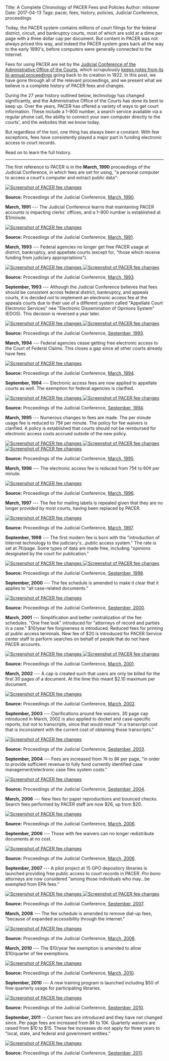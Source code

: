 Title: A Complete Chronology of PACER Fees and Policies
Author: mlissner
Date: 2017-04-13
Tags: pacer, fees, history, policies, Judicial Conference, proceedings


Today, the PACER system contains millions of court filings for the federal district, circuit, and bankruptcy courts, most of which are sold at a dime per page with a three dollar cap per document. But content in PACER was not always priced this way, and indeed the PACER system goes back all the way to the early 1990's, before computers were generally connected to the Internet.
 
Fees for using PACER are set by the [Judicial Conference of the Administrative Office of the Courts][jc], which scrupulously [keeps notes from its bi-annual proceedings][pro] going back to its creation in 1922. In this post, we have gone through all of the relevant proceedings, and we present what we believe is a complete history of PACER fees and changes.
  
During the 27 year history outlined below, technology has changed significantly, and the Administrative Office of the Courts has done its best to keep up. Over the years, PACER has offered a variety of ways to get court information. These include a 1-900 number, a search service available via a regular phone call, the ability to connect your own computer directly to the courts', and the websites that we know today.
 
But regardless of the tool, one thing has always been a constant. With few exceptions, fees have consistently played a major part in funding electronic access to court records. 

Read on to learn the full history. 

-----

The first reference to PACER is in the **March, 1990** proceedings of the Judicial Conference, in which fees are set for using, "a personal computer to access a court's computer and extract public data":
 
<div class="left-image">
    <a href="{filename}/pdf/judicial-conference-proceedings/1990-03.pdf">
        <img src="{filename}/images/pacer-fee-history/1990-03.png"
             alt="Screenshot of PACER fee changes"
             class="img-responsive border">
    </a>
    <p class="caption"><strong>Source:</strong> Proceedings of the Judicial Conference, <a href="{filename}/pdf/judicial-conference-proceedings/1990-03.pdf">March, 1990</a>.</p>
</div>
<div class="clearfix"></div>

**March, 1991** --- The Judicial Conference learns that maintaining PACER accounts is impacting clerks' offices, and a 1-900 number is established at $1/minute.

<div class="left-image">
    <a href="{filename}/pdf/judicial-conference-proceedings/1991-03.pdf">
        <img src="{filename}/images/pacer-fee-history/1991-03.png"
             alt="Screenshot of PACER fee changes"
             class="img-responsive border">
    </a>
    <p class="caption"><strong>Source:</strong> Proceedings of the Judicial Conference, <a href="{filename}/pdf/judicial-conference-proceedings/1991-03.pdf">March, 1991</a>.</p>
</div>
<div class="clearfix"></div>

**March, 1993** --- Federal agencies no longer get free PACER usage at district, bankruptcy, and appellate courts (except for, "those which receive funding from judiciary appropriations").

<div class="left-image">
    <a href="{filename}/pdf/judicial-conference-proceedings/1993-03.pdf">
        <img src="{filename}/images/pacer-fee-history/1993-03 pg1.png"
             alt="Screenshot of PACER fee changes"
             class="img-responsive border">
    </a>
    <a href="{filename}/pdf/judicial-conference-proceedings/1993-03.pdf">
        <img src="{filename}/images/pacer-fee-history/1993-03 pg2.png"
             alt="Screenshot of PACER fee changes"
             class="img-responsive border">
    </a>
    <p class="caption"><strong>Source:</strong> Proceedings of the Judicial Conference, <a href="{filename}/pdf/judicial-conference-proceedings/1993-03.pdf">March, 1993</a>.</p>
</div>
<div class="clearfix"></div>

**September, 1993** --- Although the Judicial Conference believes that fees should be consistent across federal district, bankruptcy, and appeals courts, it is decided *not* to implement an electronic access fee at the appeals courts due to their use of a different system called "Appellate Court Electronic Services" née "Electronic Dissemination of Opinions System" (EDOS). This decision is reversed a year later.

<div class="left-image">
    <a href="{filename}/pdf/judicial-conference-proceedings/1993-09.pdf">
        <img src="{filename}/images/pacer-fee-history/1993-09 pg1.png"
             alt="Screenshot of PACER fee changes"
             class="img-responsive border">
    </a>
    <a href="{filename}/pdf/judicial-conference-proceedings/1993-09.pdf">
        <img src="{filename}/images/pacer-fee-history/1993-09 pg2.png"
             alt="Screenshot of PACER fee changes"
             class="img-responsive border">
    </a>
    <p class="caption"><strong>Source:</strong> Proceedings of the Judicial Conference, <a href="{filename}/pdf/judicial-conference-proceedings/1993-09.pdf">September, 1993</a>.</p>
</div>
<div class="clearfix"></div>

**March, 1994** --- Federal agencies cease getting free electronic access to the Court of Federal Claims. This closes a gap since all other courts already have fees.

<div class="left-image">
    <a href="{filename}/pdf/judicial-conference-proceedings/1994-03.pdf">
        <img src="{filename}/images/pacer-fee-history/1994-03.png"
             alt="Screenshot of PACER fee changes"
             class="img-responsive border">
    </a>
    <p class="caption"><strong>Source:</strong> Proceedings of the Judicial Conference, <a href="{filename}/pdf/judicial-conference-proceedings/1994-03.pdf">March, 1994</a>.</p>
</div>
<div class="clearfix"></div>


**September, 1994** --- Electronic access fees are now applied to appellate courts as well. The exemption for federal agencies is clarified.

<div class="left-image">
    <a href="{filename}/pdf/judicial-conference-proceedings/1994-09.pdf">
        <img src="{filename}/images/pacer-fee-history/1994-09 pg1.png"
             alt="Screenshot of PACER fee changes"
             class="img-responsive border">
    </a>
    <a href="{filename}/pdf/judicial-conference-proceedings/1994-09.pdf">
        <img src="{filename}/images/pacer-fee-history/1994-09 pg2.png"
             alt="Screenshot of PACER fee changes"
             class="img-responsive border">
    </a>
    <p class="caption"><strong>Source:</strong> Proceedings of the Judicial Conference, <a href="{filename}/pdf/judicial-conference-proceedings/1994-09.pdf">September, 1994</a>.</p>
</div>
<div class="clearfix"></div>


**March, 1995** --- Numerous changes to fees are made. The per minute usage fee is reduced to 75¢ per minute. The policy for fee waivers is clarified. A policy is established that courts should not be reimbursed for electronic access costs accrued outside of the new policy.  

<div class="left-image">
    <a href="{filename}/pdf/judicial-conference-proceedings/1995-03.pdf">
        <img src="{filename}/images/pacer-fee-history/1995-03 pg1.png"
             alt="Screenshot of PACER fee changes"
             class="img-responsive border">
    </a>
    <a href="{filename}/pdf/judicial-conference-proceedings/1995-03.pdf">
        <img src="{filename}/images/pacer-fee-history/1995-03 pg2.png"
             alt="Screenshot of PACER fee changes"
             class="img-responsive border">
    </a>
    <a href="{filename}/pdf/judicial-conference-proceedings/1995-03.pdf">
        <img src="{filename}/images/pacer-fee-history/1995-03 pg3.png"
             alt="Screenshot of PACER fee changes"
             class="img-responsive border">
    </a>
    <p class="caption"><strong>Source:</strong> Proceedings of the Judicial Conference, <a href="{filename}/pdf/judicial-conference-proceedings/1995-03.pdf">March, 1995</a>.</p>
</div>
<div class="clearfix"></div>


**March, 1996** --- The electronic access fee is reduced from 75¢ to 60¢ per minute.

<div class="left-image">
    <a href="{filename}/pdf/judicial-conference-proceedings/1996-03.pdf">
        <img src="{filename}/images/pacer-fee-history/1996-03.png"
             alt="Screenshot of PACER fee changes"
             class="img-responsive border">
    </a>
    <p class="caption"><strong>Source:</strong> Proceedings of the Judicial Conference, <a href="{filename}/pdf/judicial-conference-proceedings/1996-03.pdf">March, 1996</a>.</p>
</div>
<div class="clearfix"></div>


**March, 1997** --- The fee for mailing labels is repealed given that they are no longer provided by most courts, having been replaced by PACER.

<div class="left-image">
    <a href="{filename}/pdf/judicial-conference-proceedings/1997-03.pdf">
        <img src="{filename}/images/pacer-fee-history/1997-03.png"
             alt="Screenshot of PACER fee changes"
             class="img-responsive border">
    </a>
    <p class="caption"><strong>Source:</strong> Proceedings of the Judicial Conference, <a href="{filename}/pdf/judicial-conference-proceedings/1997-03.pdf">March, 1997</a>.</p>
</div>
<div class="clearfix"></div>

**September, 1998** --- The first modern fee is born with the "introduction of Internet technology to the judiciary's...public access system." The rate is set at 7¢/page. Some types of data are made free, including "opinions designated by the court for publication."

<div class="left-image">
    <a href="{filename}/pdf/judicial-conference-proceedings/1998-09.pdf">
        <img src="{filename}/images/pacer-fee-history/1998-09 pg1.png"
             alt="Screenshot of PACER fee changes"
             class="img-responsive border">
    </a>
    <a href="{filename}/pdf/judicial-conference-proceedings/1998-09.pdf">
        <img src="{filename}/images/pacer-fee-history/1998-09 pg2.png"
             alt="Screenshot of PACER fee changes"
             class="img-responsive border">
    </a>
    <p class="caption"><strong>Source:</strong> Proceedings of the Judicial Conference, <a href="{filename}/pdf/judicial-conference-proceedings/1998-09.pdf">September, 1998</a>.</p>
</div>
<div class="clearfix"></div>


**September, 2000** --- The fee schedule is amended to make it clear that it applies to "all case-related documents."

<div class="left-image">
    <a href="{filename}/pdf/judicial-conference-proceedings/2000-09.pdf">
        <img src="{filename}/images/pacer-fee-history/2000-09.png"
             alt="Screenshot of PACER fee changes"
             class="img-responsive border">
    </a>
    <p class="caption"><strong>Source:</strong> Proceedings of the Judicial Conference, <a href="{filename}/pdf/judicial-conference-proceedings/2000-09.pdf">September, 2000</a>.</p>
</div>
<div class="clearfix"></div>


**March, 2001** --- Simplification and better centralization of the fee schedules. "One free look" introduced for "attorneys of record and parties in a case." $10/year fee forgiveness is introduced. Reduced fees for printing at public access terminals. New fee of $20 is introduced for PACER Service center staff to perform searches on behalf of people that do not have PACER accounts.

<div class="left-image">
    <a href="{filename}/pdf/judicial-conference-proceedings/2001-03.pdf">
        <img src="{filename}/images/pacer-fee-history/2001-03 pg1.png"
             alt="Screenshot of PACER fee changes"
             class="img-responsive border">
    </a>
    <a href="{filename}/pdf/judicial-conference-proceedings/2001-03.pdf">
        <img src="{filename}/images/pacer-fee-history/2001-03 pg2.png"
             alt="Screenshot of PACER fee changes"
             class="img-responsive border">
    </a>
    <p class="caption"><strong>Source:</strong> Proceedings of the Judicial Conference, <a href="{filename}/pdf/judicial-conference-proceedings/2001-03.pdf">March, 2001</a>.</p>
</div>
<div class="clearfix"></div>


**March, 2002** --- A cap is created such that users are only be billed for the first 30 pages of a document. At the time this meant $2.10 maximum per document.

<div class="left-image">
    <a href="{filename}/pdf/judicial-conference-proceedings/2002-03.pdf">
        <img src="{filename}/images/pacer-fee-history/2002-03.png"
             alt="Screenshot of PACER fee changes"
             class="img-responsive border">
    </a>
    <p class="caption"><strong>Source:</strong> Proceedings of the Judicial Conference, <a href="{filename}/pdf/judicial-conference-proceedings/2002-03.pdf">March, 2002</a>.</p>
</div>
<div class="clearfix"></div>


**September, 2003** --- Clarifications around fee waivers. 30 page cap introduced in March, 2002 is also applied to docket and case-specific reports, but not to transcripts, since that would result "in a transcript cost that is inconsistent with the current cost of obtaining those transcripts."

<div class="left-image">
    <a href="{filename}/pdf/judicial-conference-proceedings/2003-09.pdf">
        <img src="{filename}/images/pacer-fee-history/2003-09.png"
             alt="Screenshot of PACER fee changes"
             class="img-responsive border">
    </a>
    <p class="caption"><strong>Source:</strong> Proceedings of the Judicial Conference, <a href="{filename}/pdf/judicial-conference-proceedings/2003-09.pdf">September, 2003</a>.</p>
</div>
<div class="clearfix"></div>


**September, 2004** --- Fees are increased from 7¢ to 8¢ per page, "in order to provide sufficient revenue to fully fund currently identified case management/electronic case files system costs."

<div class="left-image">
    <a href="{filename}/pdf/judicial-conference-proceedings/2004-09.pdf">
        <img src="{filename}/images/pacer-fee-history/2004-09 pg1.png"
             alt="Screenshot of PACER fee changes"
             class="img-responsive border">
    </a>
    <p class="caption"><strong>Source:</strong> Proceedings of the Judicial Conference, <a href="{filename}/pdf/judicial-conference-proceedings/2004-09.pdf">September, 2004</a>.</p>
</div>
<div class="clearfix"></div>


**March, 2006** --- New fees for paper reproductions and bounced checks. Search fees performed by PACER staff are now $26, up from $20.

<div class="left-image">
    <a href="{filename}/pdf/judicial-conference-proceedings/2006-03.pdf">
        <img src="{filename}/images/pacer-fee-history/2006-03.png"
             alt="Screenshot of PACER fee changes"
             class="img-responsive border">
    </a>
    <p class="caption"><strong>Source:</strong> Proceedings of the Judicial Conference, <a href="{filename}/pdf/judicial-conference-proceedings/2006-03.pdf">March, 2006</a>.</p>
</div>
<div class="clearfix"></div>


**September, 2006** --- Those with fee waivers can no longer redistribute documents at no cost.

<div class="left-image">
    <a href="{filename}/pdf/judicial-conference-proceedings/2006-09.pdf">
        <img src="{filename}/images/pacer-fee-history/2006-09.png"
             alt="Screenshot of PACER fee changes"
             class="img-responsive border">
    </a>
    <p class="caption"><strong>Source:</strong> Proceedings of the Judicial Conference, <a href="{filename}/pdf/judicial-conference-proceedings/2006-09.pdf">March, 2006</a>.</p>
</div>
<div class="clearfix"></div>


**September, 2007** --- A pilot project at 15 GPO depository libraries is launched providing free public access to court records in PACER. *Pro bono* attorneys are now considered "among those individuals who may...be exempted from EPA fees."

<div class="left-image">
    <a href="{filename}/pdf/judicial-conference-proceedings/2007-09.pdf">
        <img src="{filename}/images/pacer-fee-history/2007-09 pg1.png"
             alt="Screenshot of PACER fee changes"
             class="img-responsive border">
    </a>
    <a href="{filename}/pdf/judicial-conference-proceedings/2007-09.pdf">
        <img src="{filename}/images/pacer-fee-history/2007-09 pg2.png"
             alt="Screenshot of PACER fee changes"
             class="img-responsive border">
    </a>
    <p class="caption"><strong>Source:</strong> Proceedings of the Judicial Conference, <a href="{filename}/pdf/judicial-conference-proceedings/2007-09.pdf">September, 2007</a>.</p>
</div>
<div class="clearfix"></div>

**March, 2008** --- The fee schedule is amended to remove dial-up fees, "because of expanded accessibility through the internet."

<div class="left-image">
    <a href="{filename}/pdf/judicial-conference-proceedings/2008-03.pdf">
        <img src="{filename}/images/pacer-fee-history/2008-03.png"
             alt="Screenshot of PACER fee changes"
             class="img-responsive border">
    </a>
    <p class="caption"><strong>Source:</strong> Proceedings of the Judicial Conference, <a href="{filename}/pdf/judicial-conference-proceedings/2008-03.pdf">March, 2008</a>.</p>
</div>
<div class="clearfix"></div>


**March, 2010** --- The $10/year fee exemption is amended to allow $10/quarter of fee exemptions.

<div class="left-image">
    <a href="{filename}/pdf/judicial-conference-proceedings/2010-03.pdf">
        <img src="{filename}/images/pacer-fee-history/2010-03.png"
             alt="Screenshot of PACER fee changes"
             class="img-responsive border">
    </a>
    <p class="caption"><strong>Source:</strong> Proceedings of the Judicial Conference, <a href="{filename}/pdf/judicial-conference-proceedings/2010-03.pdf">March, 2010</a>.</p>
</div>
<div class="clearfix"></div>


**September, 2010** --- A new training program is launched including $50 of free quarterly usage for participating libraries.

<div class="left-image">
    <a href="{filename}/pdf/judicial-conference-proceedings/2010-09.pdf">
        <img src="{filename}/images/pacer-fee-history/2010-09.png"
             alt="Screenshot of PACER fee changes"
             class="img-responsive border">
    </a>
    <p class="caption"><strong>Source:</strong> Proceedings of the Judicial Conference, <a href="{filename}/pdf/judicial-conference-proceedings/2010-09.pdf">September, 2010</a>.</p>
</div>
<div class="clearfix"></div>


**September, 2011** -- Current fees are introduced and they have not changed since. Per page fees are increased from 8¢ to 10¢. Quarterly waivers are raised from $10 to $15. These fee increases do not apply for three years to "local, state, and federal and government entities."
 
<div class="left-image">
    <a href="{filename}/pdf/judicial-conference-proceedings/2011-09.pdf">
        <img src="{filename}/images/pacer-fee-history/2011-09.png"
             alt="Screenshot of PACER fee changes"
             class="img-responsive border">
    </a>
    <p class="caption"><strong>Source:</strong> Proceedings of the Judicial Conference, <a href="{filename}/pdf/judicial-conference-proceedings/2011-09.pdf">September, 2011</a>.</p>
</div>
<div class="clearfix"></div>


[c]: {filename}/pages/contact.md
[jc]: http://www.uscourts.gov/about-federal-courts/governance-judicial-conference
[pro]: http://www.uscourts.gov/about-federal-courts/reports-proceedings-judicial-conference-us
